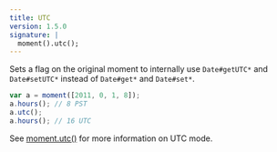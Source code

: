 ```yaml
---
title: UTC
version: 1.5.0
signature: |
  moment().utc();
---
```



Sets a flag on the original moment to internally use `Date#getUTC*` and `Date#setUTC*` instead of `Date#get*` and `Date#set*`.

```javascript
var a = moment([2011, 0, 1, 8]);
a.hours(); // 8 PST
a.utc();
a.hours(); // 16 UTC
```

See [moment.utc()](#/parsing/utc/) for more information on UTC mode.

